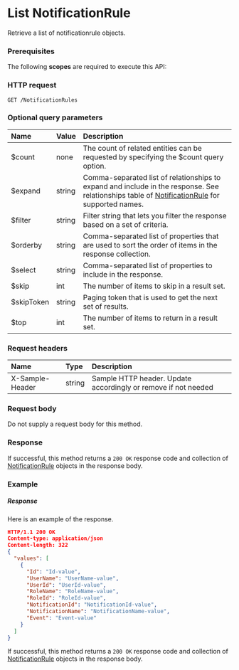 # List NotificationRule

Retrieve a list of notificationrule objects.
### Prerequisites
The following **scopes** are required to execute this API: 
### HTTP request
<!-- { "blockType": "ignored" } -->
```http
GET /NotificationRules
```
### Optional query parameters
|Name|Value|Description|
|:---------------|:--------|:-------|
|$count|none|The count of related entities can be requested by specifying the $count query option.|
|$expand|string|Comma-separated list of relationships to expand and include in the response. See relationships table of [NotificationRule](../resources/notificationrule.md) for supported names. |
|$filter|string|Filter string that lets you filter the response based on a set of criteria.|
|$orderby|string|Comma-separated list of properties that are used to sort the order of items in the response collection.|
|$select|string|Comma-separated list of properties to include in the response.|
|$skip|int|The number of items to skip in a result set.|
|$skipToken|string|Paging token that is used to get the next set of results.|
|$top|int|The number of items to return in a result set.|

### Request headers
| Name       | Type | Description|
|:-----------|:------|:----------|
| X-Sample-Header  | string  | Sample HTTP header. Update accordingly or remove if not needed|

### Request body
Do not supply a request body for this method.
### Response
If successful, this method returns a `200 OK` response code and collection of [NotificationRule](../resources/notificationrule.md) objects in the response body.
### Example
##### Response
Here is an example of the response.
<!-- {
  "blockType": "response",
  "truncated": false,
  "@odata.type": "notificationrules"
} -->
```json
HTTP/1.1 200 OK
Content-type: application/json
Content-length: 322
{
  "values": [
    {
      "Id": "Id-value",
      "UserName": "UserName-value",
      "UserId": "UserId-value",
      "RoleName": "RoleName-value",
      "RoleId": "RoleId-value",
      "NotificationId": "NotificationId-value",
      "NotificationName": "NotificationName-value",
      "Event": "Event-value"
    }
  ]
}
```
If successful, this method returns a `200 OK` response code and collection of [NotificationRule](../resources/notificationrule.md) objects in the response body.

<!-- uuid: ff269efe-c453-471a-bbde-d2ef008c671d
2015-10-16 10:07:58 UTC -->
<!-- {
  "type": "#page.annotation",
  "description": "List NotificationRule",
  "keywords": "",
  "section": "documentation",
  "tocPath": ""
}-->